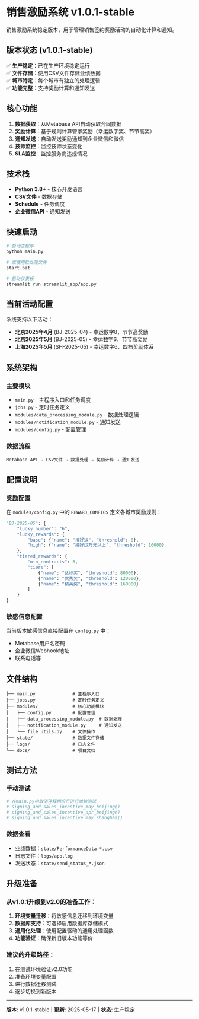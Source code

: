 # 销售激励系统 v1.0.1-stable

销售激励系统稳定版本，用于管理销售签约奖励活动的自动化计算和通知。

## 版本状态 (v1.0.1-stable)

✅ **生产稳定**：已在生产环境稳定运行  
✅ **文件存储**：使用CSV文件存储业绩数据  
✅ **城市特定**：每个城市有独立的处理逻辑  
✅ **功能完整**：支持奖励计算和通知发送  

## 核心功能

1. **数据获取**：从Metabase API自动获取合同数据
2. **奖励计算**：基于规则计算管家奖励（幸运数字奖、节节高奖）
3. **通知发送**：自动发送奖励通知到企业微信和微信
4. **技师监控**：监控技师状态变化
5. **SLA监控**：监控服务商违规情况

## 技术栈

- **Python 3.8+** - 核心开发语言
- **CSV文件** - 数据存储
- **Schedule** - 任务调度
- **企业微信API** - 通知发送

## 快速启动

```bash
# 启动主程序
python main.py

# 或使用批处理文件
start.bat

# 启动仪表板
streamlit run streamlit_app/app.py
```

## 当前活动配置

系统支持以下活动：
- **北京2025年4月** (BJ-2025-04) - 幸运数字8，节节高奖励
- **北京2025年5月** (BJ-2025-05) - 幸运数字6，节节高奖励  
- **上海2025年5月** (SH-2025-05) - 幸运数字6，四档奖励体系

## 系统架构

### 主要模块
- `main.py` - 主程序入口和任务调度
- `jobs.py` - 定时任务定义
- `modules/data_processing_module.py` - 数据处理逻辑
- `modules/notification_module.py` - 通知发送
- `modules/config.py` - 配置管理

### 数据流程
```
Metabase API → CSV文件 → 数据处理 → 奖励计算 → 通知发送
```

## 配置说明

### 奖励配置
在 `modules/config.py` 中的 `REWARD_CONFIGS` 定义各城市奖励规则：

```python
"BJ-2025-05": {
    "lucky_number": "6",
    "lucky_rewards": {
        "base": {"name": "接好运", "threshold": 0},
        "high": {"name": "接好运万元以上", "threshold": 10000}
    },
    "tiered_rewards": {
        "min_contracts": 6,
        "tiers": [
            {"name": "达标奖", "threshold": 80000},
            {"name": "优秀奖", "threshold": 120000},
            {"name": "精英奖", "threshold": 160000}
        ]
    }
}
```

### 敏感信息配置
当前版本敏感信息直接配置在 `config.py` 中：
- Metabase用户名密码
- 企业微信Webhook地址
- 联系电话等

## 文件结构

```
├── main.py              # 主程序入口
├── jobs.py              # 定时任务定义
├── modules/             # 核心功能模块
│   ├── config.py        # 配置管理
│   ├── data_processing_module.py  # 数据处理
│   ├── notification_module.py     # 通知发送
│   └── file_utils.py    # 文件操作
├── state/               # 数据文件存储
├── logs/                # 日志文件
└── docs/                # 项目文档
```

## 测试方法

### 手动测试
```bash
# 在main.py中取消注释相应行进行单独测试
# signing_and_sales_incentive_may_beijing()
# signing_and_sales_incentive_apr_beijing()
# signing_and_sales_incentive_may_shanghai()
```

### 数据查看
- 业绩数据：`state/PerformanceData-*.csv`
- 日志文件：`logs/app.log`
- 发送状态：`state/send_status_*.json`

## 升级准备

### 从v1.0.1升级到v2.0的准备工作：

1. **环境变量迁移**：将敏感信息迁移到环境变量
2. **数据库支持**：可选择启用数据库存储模式
3. **通用化处理**：使用配置驱动的通用处理函数
4. **功能验证**：确保新旧版本功能等价

### 建议的升级路径：
1. 在测试环境验证v2.0功能
2. 准备环境变量配置
3. 进行数据迁移测试
4. 逐步切换到新版本

---

**版本**: v1.0.1-stable | **更新**: 2025-05-17 | **状态**: 生产稳定
